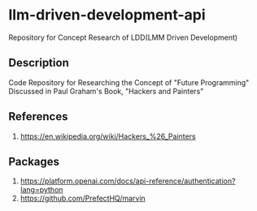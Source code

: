 # llm-driven-development-api

Repository for Concept Research of LDD(LMM Driven Development)

## Description

Code Repository for Researching the Concept of "Future Programming" Discussed in Paul Graham's Book, "Hackers and Painters"

## References

1. <https://en.wikipedia.org/wiki/Hackers_%26_Painters>

## Packages

1. <https://platform.openai.com/docs/api-reference/authentication?lang=python>
2. <https://github.com/PrefectHQ/marvin>
